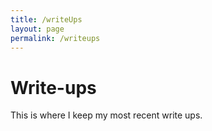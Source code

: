 ```yaml
---
title: /writeUps
layout: page
permalink: /writeups
---
```


# Write-ups

This is where I keep my most recent write ups.

